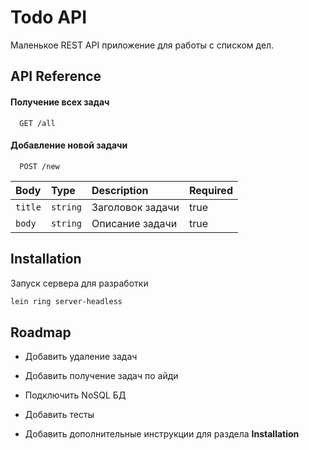 
# Todo API

Маленькое REST API приложение для работы с списком дел.


## API Reference

#### Получение всех задач

```http
  GET /all
```

#### Добавление новой задачи

```http
  POST /new
```

| Body         | Type     | Description                       | Required |
| :----------- | :------- | :-------------------------------- | :------- |
| `title`      | `string` | Заголовок задачи                  |    true  |
| `body`       | `string` | Описание задачи                   |   true   |

## Installation

Запуск сервера для разработки

```bash
lein ring server-headless
```
    
## Roadmap

- Добавить удаление задач

- Добавить получение задач по айди

- Подключить NoSQL БД

- Добавить тесты

- Добавить дополнительные инструкции для раздела **Installation**